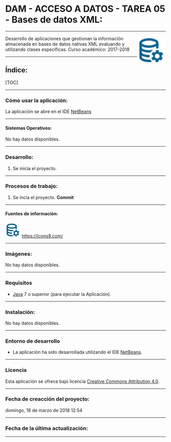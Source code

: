# DAM - ACCESO A DATOS - TAREA 05 - Bases de datos XML:

- - -
<img src="./readme_imagenes/icono_40.png" align="right" width="90"/>

Desarrollo de aplicaciones que gestionan la información almacenada en bases de datos nativas XML evaluando y utilizando clases específicas.
Curso académico: 2017-2018

- - -
## Índice:

[TOC]

- - -
### Cómo usar la aplicación:
La aplicación se abre en el IDE [NetBeans]

- - -
#### Sistemas Operativos:
No hay datos disponibles.

- - -
### Desarrollo:
1. Se inicia el proyecto.

_ _ _
### Procesos de trabajo:
1. Se incia el proyecto. **Commit**

- - -
#### Fuentes de información:
![ico01]
https://icons8.com/

- - -
### Imágenes:
No hay datos disponibles.

- - -
### Requisitos
- [Java] 7 o superior (para ejecutar la Aplicación).

- - -
### Instalación:
No hay datos disponibles.

- - -
### Entorno de desarrollo
- La aplicación ha sido desarrollada utilizando el IDE [NetBeans].

- - -
### Licencia
Esta aplicación se ofrece bajo licencia [Creative Commons Attribution 4.0].

- - -
### Fecha de creacción del proyecto:
domingo, 18 de marzo de 2018 12:54

- - -
### Fecha de la última actualización:


- - -

[ico01]: ./readme_imagenes/icono_40.png
[img01]: ./readme_imagenes/img01.jpg


[Java]: https://www.java.com/
[NetBeans]: https://netbeans.org/
[Creative Commons Attribution 4.0]: (https://choosealicense.com/licenses/cc-by-4.0/)


